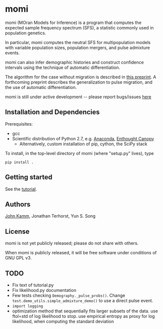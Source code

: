 # momi

momi (MOran Models for Inference) is a program that computes
the expected sample frequency spectrum (SFS), a statistic commonly used
in population genetics.

In particular, momi computes the neutral SFS
for multipopulation models with variable population sizes,
population mergers, and pulse admixture events.

momi can also infer demographic histories and construct
confidence intervals using the technique of automatic differentiation.

The algorithm for the case without migration is described in
[this preprint](http://arxiv.org/abs/1503.01133).
A forthcoming preprint describes the generalization to pulse migration,
and the use of automatic differentiation.

momi is still under active development -- please
report bugs/issues [here](https://github.com/jackkamm/momi/issues)

## Installation and Dependencies

Prerequisites:
* gcc
* Scientific distribution of Python 2.7, e.g. [Anaconda](http://continuum.io/downloads), [Enthought Canopy](https://www.enthought.com/products/canopy/)
  * Alternatively, custom installation of pip, cython, the SciPy stack

To install, in the top-level directory of momi (where "setup.py" lives), type
```
pip install .
```

## Getting started

See the [tutorial](examples/tutorial.ipynb).

## Authors

[John Kamm](mailto:jkamm@stat.berkeley.edu), Jonathan Terhorst, Yun S. Song

## License

momi is not yet publicly released; please do not share with others.

When momi is publicly released, it will be free software under conditions of GNU GPL v3.

## TODO

* Fix text of tutorial.py
* Fix likelihood.py documentation
* Few tests checking `Demography._pulse_probs()`. Change `test.demo_utils.simple_admixture_demo()` to use a direct pulse event.
* `import logging`
* optimization method that sequentially fits larger subsets of the data. use ftol=std of log likelihood to stop. use empirical entropy as proxy for log likelihood, when computing the standard deviation
